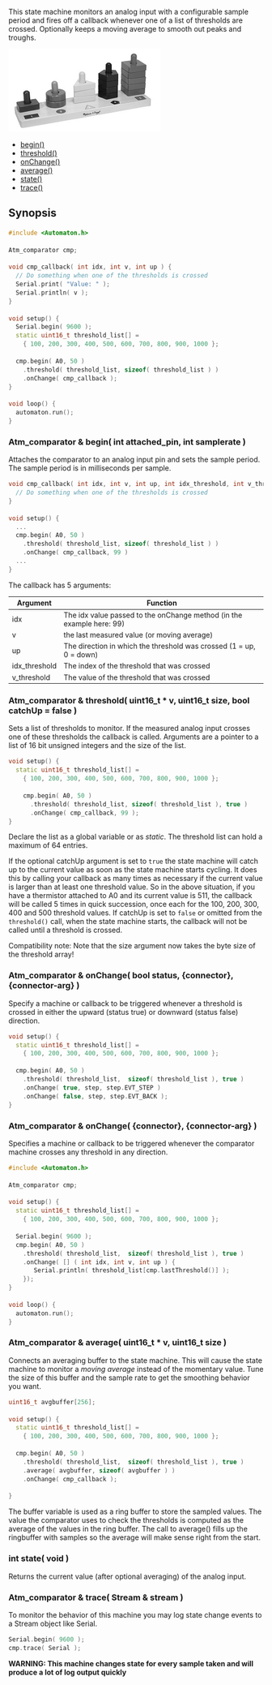 This state machine monitors an analog input with a configurable sample period and fires off a callback whenever one of a list of thresholds are crossed. Optionally keeps a moving average to smooth out peaks and troughs.

![Shapes](images/shapes-small.jpg)

<!-- md-tocify-begin -->
* [begin()](#atm_comparator--begin-int-attached_pin-int-samplerate-)  
* [threshold()](#atm_comparator--threshold-uint16_t--v-uint16_t-size-bool-catchup--false-)  
* [onChange()](#atm_comparator--onchange-bool-status-connector-connector-arg-)  
* [average()](#atm_comparator--average-uint16_t--v-uint16_t-size-)  
* [state()](#int-state-void-)  
* [trace()](#atm_comparator--trace-stream--stream-)  

<!-- md-tocify-end -->

## Synopsis ##

```c++
#include <Automaton.h>

Atm_comparator cmp;

void cmp_callback( int idx, int v, int up ) {
  // Do something when one of the thresholds is crossed
  Serial.print( "Value: " );
  Serial.println( v );
}

void setup() {
  Serial.begin( 9600 );
  static uint16_t threshold_list[] = 
    { 100, 200, 300, 400, 500, 600, 700, 800, 900, 1000 }; 

  cmp.begin( A0, 50 )
    .threshold( threshold_list, sizeof( threshold_list ) )
    .onChange( cmp_callback );
}

void loop() {
  automaton.run();
}
```

### Atm_comparator & begin( int attached_pin, int samplerate ) ###

Attaches the comparator to an analog input pin and sets the sample period. The sample period is in milliseconds per sample.

```c++
void cmp_callback( int idx, int v, int up, int idx_threshold, int v_threshold ) {
  // Do something when one of the thresholds is crossed
}

void setup() {
  ...
  cmp.begin( A0, 50 )
    .threshold( threshold_list, sizeof( threshold_list ) )
    .onChange( cmp_callback, 99 )
  ...
}
```

The callback has 5 arguments:

Argument | Function
-------- | --------
idx | The idx value passed to the onChange method (in the example here: 99)
v | the last measured value (or moving average)
up  | The direction in which the threshold was crossed (1 = up, 0 = down)
idx_threshold | The index of the threshold that was crossed
v_threshold | The value of the threshold that was crossed

### Atm_comparator & threshold( uint16_t * v, uint16_t size, bool catchUp = false ) ###

Sets a list of thresholds to monitor. If the measured analog input crosses one of these thresholds the callback is called. Arguments are a pointer to a list of 16 bit unsigned integers and the size of the list.

```c++
void setup() {
  static uint16_t threshold_list[] = 
    { 100, 200, 300, 400, 500, 600, 700, 800, 900, 1000 }; 

    cmp.begin( A0, 50 )
      .threshold( threshold_list, sizeof( threshold_list ), true )
      .onChange( cmp_callback, 99 );
}
```
Declare the list as a global variable or as *static*. The threshold list can hold a maximum of 64 entries.

If the optional catchUp argument is set to `true` the state machine will catch up to the current value as soon as the state machine starts cycling. It does this by calling your callback as many times as necessary if the current value is larger than at least one threshold value. So in the above situation, if you have a thermistor attached to A0 and its current value is 511, the callback will be called 5 times in quick succession, once each for the 100, 200, 300, 400 and 500 threshold values. If catchUp is set to `false` or omitted from the `threshold()` call, when the state machine starts, the callback will not be called until a threshold is crossed.

Compatibility note: Note that the size argument now takes the byte size of the threshold array!

### Atm_comparator & onChange( bool status, {connector}, {connector-arg} ) ###

Specify a machine or callback to be triggered whenever a threshold is crossed in either the upward (status true) or downward (status false) direction.

```c++
void setup() {
  static uint16_t threshold_list[] = 
    { 100, 200, 300, 400, 500, 600, 700, 800, 900, 1000 }; 

  cmp.begin( A0, 50 )
    .threshold( threshold_list,  sizeof( threshold_list ), true )
    .onChange( true, step, step.EVT_STEP )
    .onChange( false, step, step.EVT_BACK );
}

```

### Atm_comparator & onChange( {connector}, {connector-arg} ) ###

Specifies a machine or callback to be triggered whenever the comparator machine crosses any threshold in any direction.

```c++
#include <Automaton.h>

Atm_comparator cmp;

void setup() {
  static uint16_t threshold_list[] = 
    { 100, 200, 300, 400, 500, 600, 700, 800, 900, 1000 }; 

  Serial.begin( 9600 );
  cmp.begin( A0, 50 )
    .threshold( threshold_list,  sizeof( threshold_list ), true )
    .onChange( [] ( int idx, int v, int up ) {
       Serial.println( threshold_list[cmp.lastThreshold()] );
    });
}

void loop() {
  automaton.run();
}
```

### Atm_comparator & average( uint16_t * v, uint16_t size ) ###

Connects an averaging buffer to the state machine. This will cause the state machine to monitor a *moving average* instead of the momentary value. Tune the size of this buffer and the sample rate to get the smoothing behavior you want.

```c++
uint16_t avgbuffer[256];

void setup() {
  static uint16_t threshold_list[] = 
    { 100, 200, 300, 400, 500, 600, 700, 800, 900, 1000 }; 

  cmp.begin( A0, 50 )
    .threshold( threshold_list,  sizeof( threshold_list ), true )
    .average( avgbuffer, sizeof( avgbuffer ) )
    .onChange( cmp_callback );

}
```
The buffer variable is used as a ring buffer to store the sampled values. The value the comparator uses to check the thresholds is computed as the average of the values in the ring buffer. The call to average() fills up the ringbuffer with samples so the average will make sense right from the start.

### int state( void ) ###

Returns the current value (after optional averaging) of the analog input.

### Atm_comparator & trace( Stream & stream ) ###

To monitor the behavior of this machine you may log state change events to a Stream object like Serial.

```c++
Serial.begin( 9600 );
cmp.trace( Serial );
```

**WARNING: This machine changes state for every sample taken and will produce a lot of log output quickly**
